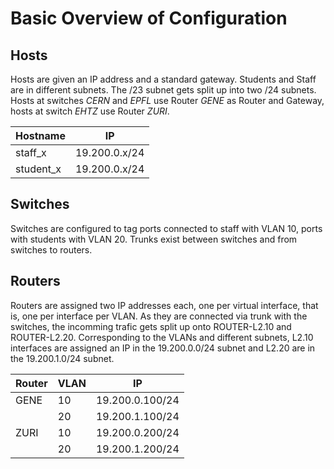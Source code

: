 # Basic Overview of Configuration

## Hosts
Hosts are given an IP address and a standard gateway. Students and Staff are in different subnets. The /23 subnet gets split up into two /24 subnets.
Hosts at switches *CERN* and *EPFL* use Router *GENE* as Router and Gateway, hosts at switch *EHTZ* use Router *ZURI*.

| Hostname | IP | 
| --- | ----------- | 
| staff_x | 19.200.0.x/24 | 
| student_x | 19.200.0.x/24 |

## Switches
Switches are configured to tag ports connected to staff with VLAN 10, ports with students with VLAN 20. Trunks exist between switches and from switches to routers.

## Routers
Routers are assigned two IP addresses each, one per virtual interface, that is, one per interface per VLAN. As they are connected via trunk with the switches, the incomming trafic gets split up onto ROUTER-L2.10 and ROUTER-L2.20. Corresponding to the VLANs and different subnets, L2.10 interfaces are assigned an IP in the 19.200.0.0/24 subnet and L2.20 are in the 19.200.1.0/24 subnet.

| Router | VLAN | IP |
| --- | ----------- | ---|
| GENE | 10 | 19.200.0.100/24 |
| | 20 | 19.200.1.100/24 |
| ZURI | 10 | 19.200.0.200/24 |
| | 20 | 19.200.1.200/24 |